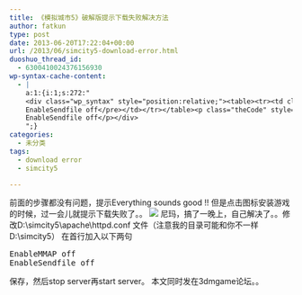 ```yaml
---
title: 《模拟城市5》破解版提示下载失败解决方法
author: fatkun
type: post
date: 2013-06-20T17:22:04+00:00
url: /2013/06/simcity5-download-error.html
duoshuo_thread_id:
  - 6300410024376156930
wp-syntax-cache-content:
  - |
    a:1:{i:1;s:272:"
    <div class="wp_syntax" style="position:relative;"><table><tr><td class="code"><pre class="html" style="font-family:monospace;">EnableMMAP off
    EnableSendfile off</pre></td></tr></table><p class="theCode" style="display:none;">EnableMMAP off
    EnableSendfile off</p></div>
    ";}
categories:
  - 未分类
tags:
  - download error
  - simcity5

---
```

前面的步骤都没有问题，提示Everything sounds good !! 但是点击图标安装游戏的时候，过一会儿就提示下载失败了。。
![][1] 
尼玛，搞了一晚上，自己解决了。。修改D:\simcity5\apache\httpd.conf 文件（注意我的目录可能和你不一样D:\simcity5）
在首行加入以下两句
<pre escaped="true" lang="html">EnableMMAP off
EnableSendfile off</pre>
保存，然后stop server再start server。
本文同时发在3dmgame论坛。。

 [1]: http://att.3dmgame.com/att/forum/201306/21/011625ktfvjnbjzvdmlmbr.png
